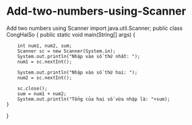 # Add-two-numbers-using-Scanner
Add two numbers using Scanner
import java.util.Scanner;
public class CongHaiSo {
    public static void main(String[] args) {
 
        int num1, num2, sum;
        Scanner sc = new Scanner(System.in);
        System.out.println("Nhập vào số thứ nhất: ");
        num1 = sc.nextInt();
 
        System.out.println("Nhập vào số thứ hai: ");
        num2 = sc.nextInt();
 
        sc.close();
        sum = num1 + num2;
        System.out.println("Tổng của hai số vừa nhập là: "+sum);
    }
}
